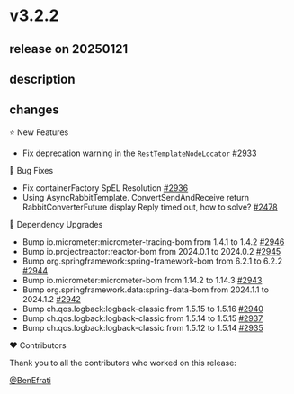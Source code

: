 # v3.2.2

## release on 20250121
## description
## changes
⭐ New Features

* Fix deprecation warning in the <code>RestTemplateNodeLocator</code> <a href="https://github.com/spring-projects/spring-amqp/issues/2933" data-hovercard-type="issue" data-hovercard-url="/spring-projects/spring-amqp/issues/2933/hovercard">#2933</a>

🐞 Bug Fixes

* Fix containerFactory SpEL Resolution <a href="https://github.com/spring-projects/spring-amqp/pull/2936" data-hovercard-type="pull_request" data-hovercard-url="/spring-projects/spring-amqp/pull/2936/hovercard">#2936</a>
* Using AsyncRabbitTemplate. ConvertSendAndReceive return RabbitConverterFuture display Reply timed out, how to solve? <a href="https://github.com/spring-projects/spring-amqp/issues/2478" data-hovercard-type="issue" data-hovercard-url="/spring-projects/spring-amqp/issues/2478/hovercard">#2478</a>

🔨 Dependency Upgrades

* Bump io.micrometer:micrometer-tracing-bom from 1.4.1 to 1.4.2 <a href="https://github.com/spring-projects/spring-amqp/pull/2946" data-hovercard-type="pull_request" data-hovercard-url="/spring-projects/spring-amqp/pull/2946/hovercard">#2946</a>
* Bump io.projectreactor:reactor-bom from 2024.0.1 to 2024.0.2 <a href="https://github.com/spring-projects/spring-amqp/pull/2945" data-hovercard-type="pull_request" data-hovercard-url="/spring-projects/spring-amqp/pull/2945/hovercard">#2945</a>
* Bump org.springframework:spring-framework-bom from 6.2.1 to 6.2.2 <a href="https://github.com/spring-projects/spring-amqp/pull/2944" data-hovercard-type="pull_request" data-hovercard-url="/spring-projects/spring-amqp/pull/2944/hovercard">#2944</a>
* Bump io.micrometer:micrometer-bom from 1.14.2 to 1.14.3 <a href="https://github.com/spring-projects/spring-amqp/pull/2943" data-hovercard-type="pull_request" data-hovercard-url="/spring-projects/spring-amqp/pull/2943/hovercard">#2943</a>
* Bump org.springframework.data:spring-data-bom from 2024.1.1 to 2024.1.2 <a href="https://github.com/spring-projects/spring-amqp/pull/2942" data-hovercard-type="pull_request" data-hovercard-url="/spring-projects/spring-amqp/pull/2942/hovercard">#2942</a>
* Bump ch.qos.logback:logback-classic from 1.5.15 to 1.5.16 <a href="https://github.com/spring-projects/spring-amqp/pull/2940" data-hovercard-type="pull_request" data-hovercard-url="/spring-projects/spring-amqp/pull/2940/hovercard">#2940</a>
* Bump ch.qos.logback:logback-classic from 1.5.14 to 1.5.15 <a href="https://github.com/spring-projects/spring-amqp/pull/2937" data-hovercard-type="pull_request" data-hovercard-url="/spring-projects/spring-amqp/pull/2937/hovercard">#2937</a>
* Bump ch.qos.logback:logback-classic from 1.5.12 to 1.5.14 <a href="https://github.com/spring-projects/spring-amqp/pull/2935" data-hovercard-type="pull_request" data-hovercard-url="/spring-projects/spring-amqp/pull/2935/hovercard">#2935</a>

❤️ Contributors

Thank you to all the contributors who worked on this release:

<a class="user-mention notranslate" data-hovercard-type="user" data-hovercard-url="/users/BenEfrati/hovercard" data-octo-click="hovercard-link-click" data-octo-dimensions="link_type:self" href="https://github.com/BenEfrati">@BenEfrati</a>

